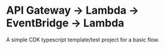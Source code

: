 # API Gateway -> Lambda -> EventBridge -> Lambda

A simple CDK typescript template/test project for a basic flow. 
